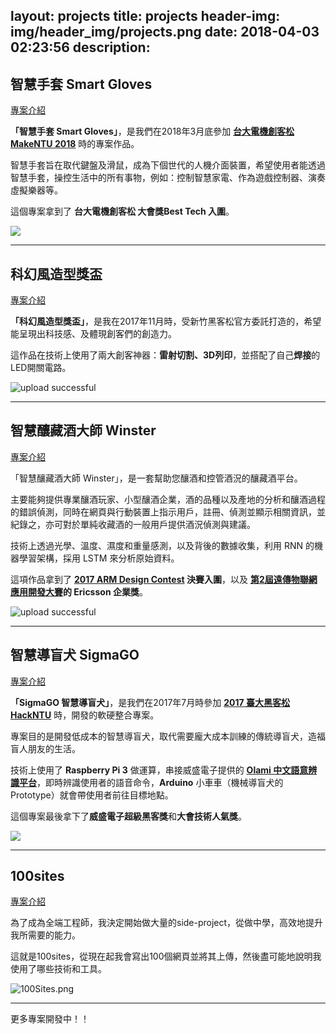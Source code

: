 layout: projects
title: projects
header-img: img/header_img/projects.png
date: 2018-04-03 02:23:56
description:
---
## 智慧手套 Smart Gloves

[專案介紹](/2018/04/01/smart-gloves/)


**「智慧手套 Smart Gloves」**，是我們在2018年3月底參加 **[台大電機創客松 MakeNTU 2018](https://make.ntuee.org/)** 時的專案作品。

智慧手套旨在取代鍵盤及滑鼠，成為下個世代的人機介面裝置，希望使用者能透過智慧手套，操控生活中的所有事物，例如：控制智慧家電、作為遊戲控制器、演奏虛擬樂器等。

這個專案拿到了 **台大電機創客松 大會獎Best Tech 入圍**。

![](/img/post_img/pasted-5.png)

---

## 科幻風造型獎盃

[專案介紹](/2018/04/04/scifi-trophy/)

**「科幻風造型獎盃」**，是我在2017年11月時，受新竹黑客松官方委託打造的，希望能呈現出科技感、及體現創客們的創造力。

這作品在技術上使用了兩大創客神器：**雷射切割、3D列印**，並搭配了自己**焊接**的LED開關電路。

![upload successful](/img/post_img/pasted-14.png)

---

## 智慧釀藏酒大師 Winster

[專案介紹](/2018/04/02/winster/)

「智慧釀藏酒大師 Winster」，是一套幫助您釀酒和控管酒況的釀藏酒平台。

主要能夠提供專業釀酒玩家、小型釀酒企業，酒的品種以及產地的分析和釀酒過程的錯誤偵測，同時在網頁與行動裝置上指示用戶，註冊、偵測並顯示相關資訊，並紀錄之，亦可對於單純收藏酒的一般用戶提供酒況偵測與建議。

技術上透過光學、溫度、濕度和重量感測，以及背後的數據收集，利用 RNN 的機器學習架構，採用 LSTM 來分析原始資料。

這項作品拿到了 **[2017 ARM Design Contest](http://www.armdesigncontest.com/customers/login/) 決賽入圍**，以及 **[第2屆遠傳物聯網應用開發大賽](http://promotion.fetnet.net/ebu/2017IoTHackathon/index.html)的 Ericsson 企業獎**。

![upload successful](/img/post_img/pasted-10.png)

---

## 智慧導盲犬 SigmaGO

[專案介紹](/2018/03/30/sigmago/)

**「SigmaGO 智慧導盲犬」**，是我們在2017年7月時參加 **[2017 臺大黑客松 HackNTU](https://hackntu.tumblr.com/tagged/intro)** 時，開發的軟硬整合專案。

專案目的是開發低成本的智慧導盲犬，取代需要龐大成本訓練的傳統導盲犬，造福盲人朋友的生活。

技術上使用了 **Raspberry Pi 3** 做運算，串接威盛電子提供的 **[Olami 中文語意辨識平台](https://tw.olami.ai/open/website/home/home_show)**，即時辨識使用者的語音命令，**Arduino** 小車車（機械導盲犬的 Prototype）就會帶使用者前往目標地點。

這個專案最後拿下了**威盛電子超級黑客獎**和**大會技術人氣獎**。


![](https://i.imgur.com/8E5onDg.jpg)

---

## 100sites

[專案介紹](2016/02/12/100sites-000/)

為了成為全端工程師，我決定開始做大量的side-project，從做中學，高效地提升我所需要的能力。

這就是100sites，從現在起我會寫出100個網頁並將其上傳，然後盡可能地說明我使用了哪些技術和工具。

![100Sites.png](https://imgur.com/i5gPgdO.png)

---

更多專案開發中！！